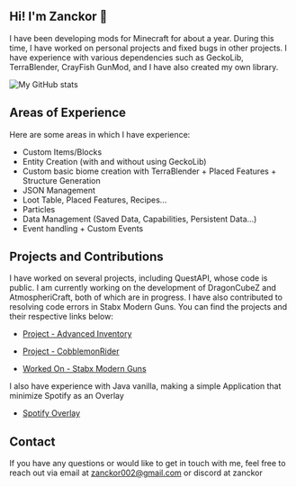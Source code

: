 
## Hi! I'm Zanckor 👋

I have been developing mods for Minecraft for about a year. During this time, I have worked on personal projects and fixed bugs in other projects. I have experience with various dependencies such as GeckoLib, TerraBlender, CrayFish GunMod, and I have also created my own library.


  <img alt="My GitHub stats" src="https://github-readme-stats.vercel.app/api?username=Zanckor&show_icons=true&hide_border=false&title_color=ff652f&icon_color=FFE400&bg_color=09131B&text_color=ffffff&border_color=0c1a25"/>


## Areas of Experience

Here are some areas in which I have experience:

- Custom Items/Blocks
- Entity Creation (with and without using GeckoLib)
- Custom basic biome creation with TerraBlender + Placed Features + Structure Generation
- JSON Management
- Loot Table, Placed Features, Recipes...
- Particles
- Data Management (Saved Data, Capabilities, Persistent Data...)
- Event handling + Custom Events

## Projects and Contributions

I have worked on several projects, including QuestAPI, whose code is public. I am currently working on the development of DragonCubeZ and AtmospheriCraft, both of which are in progress. I have also contributed to resolving code errors in Stabx Modern Guns. You can find the projects and their respective links below:
- [Project - Advanced Inventory](https://github.com/Zanckor/Advanced-Inventory)
- [Project - CobblemonRider](https://github.com/Zanckor/CobblemonRider/tree/master)

- [Worked On - Stabx Modern Guns](https://github.com/Stabilizer360/Stabx_Modern_Guns_1.19.3)

I also have experience with Java vanilla, making a simple Application that minimize Spotify as an Overlay
- [Spotify Overlay](https://github.com/Zanckor/OverlaySpotify)

## Contact

If you have any questions or would like to get in touch with me, feel free to reach out via email at zanckor002@gmail.com or discord at zanckor
